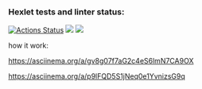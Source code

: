 ### Hexlet tests and linter status:
[![Actions Status](https://github.com/Barlog7/java-project-71/actions/workflows/hexlet-check.yml/badge.svg)](https://github.com/Barlog7/java-project-71/actions)
<a href="https://codeclimate.com/github/Barlog7/java-project-71/maintainability"><img src="https://api.codeclimate.com/v1/badges/e8d2a10f0fd72a3ae57e/maintainability" /></a>
<a href="https://codeclimate.com/github/Barlog7/java-project-71/test_coverage"><img src="https://api.codeclimate.com/v1/badges/e8d2a10f0fd72a3ae57e/test_coverage" /></a>

how it work:

https://asciinema.org/a/gv8g07f7aG2c4eS6lmN7CA9OX

https://asciinema.org/a/p9lFQD5S1jNeq0e1YvnizsG9q
